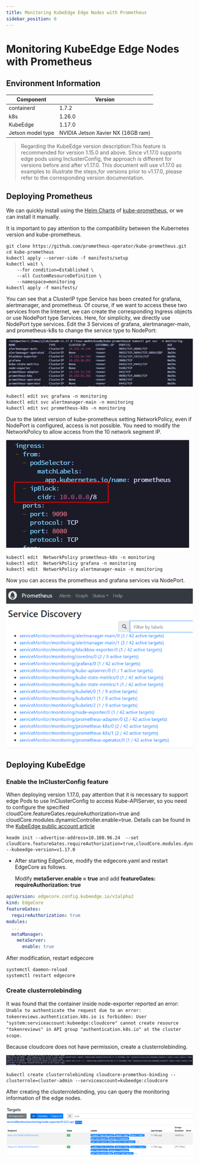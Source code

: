 ```yaml
---
title: Monitoring KubeEdge Edge Nodes with Prometheus
sidebar_position: 6
---
```

# Monitoring KubeEdge Edge Nodes with Prometheus

## Environment Information

| Component  | Version                  |
|------------| ------------------------ |
| containerd | 1.7.2                    |
| k8s        | 1.26.0                   |
| KubeEdge   | 1.17.0                   |
| Jetson model type    | NVIDIA Jetson Xavier NX (16GB ram) |

> Regarding the KubeEdge version description:This feature is recommended for version 1.15.0 and above. Since v1.17.0 supports edge pods using InclusterConfig, the approach is different for versions before and after v1.17.0. This document will use  v1.17.0 as examples to illustrate the steps,for versions prior to v1.17.0, please refer to the corresponding version documentation.


## Deploying Prometheus

We can quickly install using the [Helm Charts](https://prometheus-community.github.io/helm-charts/)  of [kube-prometheus](https://github.com/prometheus-operator/kube-prometheus), or we can install it manually.

It is important to pay attention to the compatibility between the Kubernetes version and kube-prometheus.

```shell
git clone https://github.com/prometheus-operator/kube-prometheus.git
cd kube-prometheus
kubectl apply --server-side -f manifests/setup
kubectl wait \
	--for condition=Established \
	--all CustomResourceDefinition \
	--namespace=monitoring
kubectl apply -f manifests/
```

You can see that a ClusterIP type Service has been created for grafana, alertmanager, and prometheus. Of course, if we want to access these two services from the Internet, we can create the corresponding Ingress objects or use NodePort type Services. Here, for simplicity, we directly use NodePort type services. Edit the 3 Services of grafana, alertmanager-main, and prometheus-k8s to change the service type to NodePort:

![](../..\static\img\advanced\prometheus-svc.png)

```shell
kubectl edit svc grafana -n monitoring
kubectl edit svc alertmanager-main -n monitoring
kubectl edit svc prometheus-k8s -n monitoring
```

Due to the latest version of kube-prometheus setting NetworkPolicy, even if NodePort is configured, access is not possible. You need to modify the NetworkPolicy to allow access from the 10 network segment IP.

![](../..\static\img\advanced\NetworkPolicy.png)

```
kubectl edit  NetworkPolicy prometheus-k8s -n monitoring
kubectl edit  NetworkPolicy grafana -n monitoring
kubectl edit  NetworkPolicy alertmanager-main -n monitoring
```

Now you can access the prometheus and grafana services via NodePort.

![](../..\static\img\advanced\prometheus-page.png)



## **Deploying**  KubeEdge 

### Enable the InClusterConfig feature

When deploying version 1.17.0, pay attention that it is necessary to support edge Pods to use InClusterConfig to access Kube-APIServer, so you need to configure the specified cloudCore.featureGates.requireAuthorization=true and cloudCore.modules.dynamicController.enable=true. Details can be found in the [KubeEdge public account article](https://mp.weixin.qq.com/s/Dw2IKRDvOWH52xTOStI7dg)

```shell
keadm init --advertise-address=10.108.96.24  --set cloudCore.featureGates.requireAuthorization=true,cloudCore.modules.dynamicController.enable=true --kubeedge-version=v1.17.0
```

- After starting EdgeCore, modify the edgecore.yaml and restart EdgeCore as follows.

  Modify **metaServer.enable = true** and add **featureGates: requireAuthorization: true**

```yaml
apiVersion: edgecore.config.kubeedge.io/v1alpha2
kind: EdgeCore
featureGates:
  requireAuthorization: true
modules:
  ...
  metaManager:
    metaServer:
      enable: true
```

After modification, restart edgecore

```
systemctl daemon-reload
systemctl restart edgecore
```

### Create  clusterrolebinding

It was found that the container inside node-exporter reported an error: `Unable to authenticate the request due to an error: tokenreviews.authentication.k8s.io is forbidden: User "system:serviceaccount:kubeedge:cloudcore" cannot create resource "tokenreviews" in API group "authentication.k8s.io" at the cluster scope.`

Because cloudcore does not have permission, create a clusterrolebinding.

![](../..\static\img\advanced\clusterrolebinding.png)

```
kubectl create clusterrolebinding cloudcore-promethus-binding --clusterrole=cluster-admin --serviceaccount=kubeedge:cloudcore
```

After creating the clusterrolebinding, you can query the monitoring information of the edge nodes.

![](../..\static\img\advanced\node-exporter.png)


